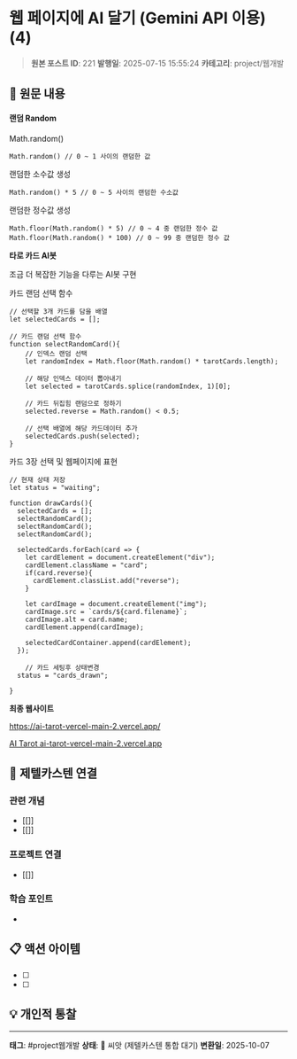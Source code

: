 # 웹 페이지에 AI 달기 (Gemini API 이용) (4)

> **원본 포스트 ID**: 221
> **발행일**: 2025-07-15 15:55:24
> **카테고리**: project/웹개발

## 📝 원문 내용

#### **랜덤 Random**

Math.random()
    
    
    Math.random() // 0 ~ 1 사이의 랜덤한 값

랜덤한 소수값 생성
    
    
    Math.random() * 5 // 0 ~ 5 사이의 랜덤한 수소값

랜덤한 정수값 생성
    
    
    Math.floor(Math.random() * 5) // 0 ~ 4 중 랜덤한 정수 값
    Math.floor(Math.random() * 100) // 0 ~ 99 중 랜덤한 정수 값

**타로 카드 AI봇**

조금 더 복잡한 기능을 다루는 AI봇 구현

카드 랜덤 선택 함수
    
    
    // 선택할 3개 카드를 담을 배열
    let selectedCards = [];
    
    // 카드 랜덤 선택 함수
    function selectRandomCard(){
    	// 인덱스 랜덤 선택
    	let randomIndex = Math.floor(Math.random() * tarotCards.length);
    	
    	// 해당 인덱스 데이터 뽑아내기
    	let selected = tarotCards.splice(randomIndex, 1)[0];
    	
    	// 카드 뒤집힘 랜덤으로 정하기
    	selected.reverse = Math.random() < 0.5;
    	
    	// 선택 배열에 해당 카드데이터 추가
    	selectedCards.push(selected);
    }

카드 3장 선택 및 웹페이지에 표현
    
    
    // 현재 상태 저장
    let status = "waiting";
    
    function drawCards(){
      selectedCards = [];
      selectRandomCard();
      selectRandomCard(); 
      selectRandomCard();
    
      selectedCards.forEach(card => {
        let cardElement = document.createElement("div");
        cardElement.className = "card";
        if(card.reverse){
          cardElement.classList.add("reverse");
        }
      
        let cardImage = document.createElement("img");
        cardImage.src = `cards/${card.filename}`;
        cardImage.alt = card.name;
        cardElement.append(cardImage);
      
        selectedCardContainer.append(cardElement);
      });
    
    	// 카드 세팅후 상태변경
      status = "cards_drawn";
    
    }

**최종 웹사이트**

<https://ai-tarot-vercel-main-2.vercel.app/>

[ AI Tarot ai-tarot-vercel-main-2.vercel.app ](https://ai-tarot-vercel-main-2.vercel.app/)


## 🔗 제텔카스텐 연결

### 관련 개념
- [[]]
- [[]]

### 프로젝트 연결
- [[]]

### 학습 포인트
-

## 📋 액션 아이템
- [ ]
- [ ]

## 💡 개인적 통찰



---

**태그**: #project웹개발
**상태**: 🌱 씨앗 (제텔카스텐 통합 대기)
**변환일**: 2025-10-07
